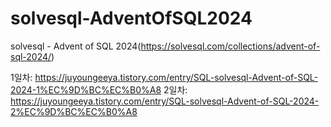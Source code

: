 # solvesql-AdventOfSQL2024
solvesql - Advent of SQL 2024(https://solvesql.com/collections/advent-of-sql-2024/)

1일차: https://juyoungeeya.tistory.com/entry/SQL-solvesql-Advent-of-SQL-2024-1%EC%9D%BC%EC%B0%A8
2일차: https://juyoungeeya.tistory.com/entry/SQL-solvesql-Advent-of-SQL-2024-2%EC%9D%BC%EC%B0%A8
